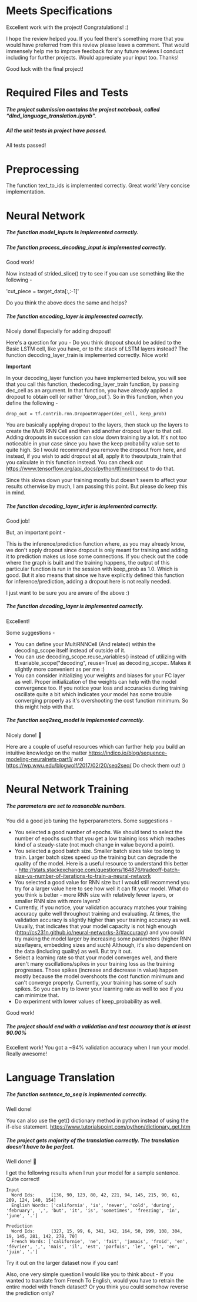 # Meets Specifications

Excellent work with the project! Congratulations! :)

I hope the review helped you. If you feel there's something more that you would have preferred from this review please leave a comment. That would immensely help me to improve feedback for any future reviews I conduct including for further projects. Would appreciate your input too. Thanks!

Good luck with the final project!

# Required Files and Tests

##### The project submission contains the project notebook, called “dlnd_language_translation.ipynb”.
##### All the unit tests in project have passed.
All tests passed!

# Preprocessing

The function text_to_ids is implemented correctly.
Great work! Very concise implementation.

# Neural Network

##### The function model_inputs is implemented correctly.

##### The function process_decoding_input is implemented correctly.

Good work!

Now instead of strided_slice() try to see if you can use something like the following -

'cut_piece = target_data[:,:-1]'

Do you think the above does the same and helps?

##### The function encoding_layer is implemented correctly.

Nicely done! Especially for adding dropout!

Here's a question for you -
Do you think dropout should be added to the Basic LSTM cell, like you have, or to the stack of LSTM layers instead?
The function decoding_layer_train is implemented correctly.
Nice work!

**Important**

In your decoding_layer function you have implemented below, you will see that you call this function, thedecoding_layer_train function, by passing dec_cell as an argument. In that function, you have already applied a dropout to obtain cell (or rather 'drop_out`).
So in this function, when you define the following -

`drop_out = tf.contrib.rnn.DropoutWrapper(dec_cell, keep_prob)`

You are basically applying dropout to the layers, then stack up the layers to create the Multi RNN Cell and then add another dropout layer to that cell. Adding dropouts in succession can slow down training by a lot. It's not too noticeable in your case since you have the keep probability value set to quite high. So I would recommend you remove the dropout from here, and instead, if you wish to add dropout at all, apply it to theoutputs_train that you calculate in this function instead. You can check out https://www.tensorflow.org/api_docs/python/tf/nn/dropout to do that.

Since this slows down your training mostly but doesn't seem to affect your results otherwise by much, I am passing this point. But please do keep this in mind.

##### The function decoding_layer_infer is implemented correctly.

Good job!

But, an important point -

This is the inference/prediction function where, as you may already know, we don't apply dropout since dropout is only meant for training and adding it to prediction makes us lose some connections. If you check out the code where the graph is built and the training happens, the output of this particular function is run in the session with keep_prob as 1.0. Which is good. But it also means that since we have explicitly defined this function for inference/prediction, adding a dropout here is not really needed.

I just want to be sure you are aware of the above :)

##### The function decoding_layer is implemented correctly.

Excellent!

Some suggestions -

- You can define your MultiRNNCell (And related) within the decoding_scope itself instead of outside of it.
- You can use decoding_scope.reuse_variables() instead of utilizing with tf.variable_scope("decoding", reuse=True) as decoding_scope:. Makes it slightly more convenient as per me :)
- You can consider initializing your weights and biases for your FC layer as well. Proper initialization of the weights can help with the model convergence too. If you notice your loss and accuracies during training oscillate quite a bit which indicates your model has some trouble converging properly as it's overshooting the cost function minimum. So this might help with that.

##### The function seq2seq_model is implemented correctly.

Nicely done! :clap:

Here are a couple of useful resources which can further help you build an intuitive knowledge on the matter https://indico.io/blog/sequence-modeling-neuralnets-part1/ and https://wp.wwu.edu/blogwolf/2017/02/20/seq2seq/ Do check them out! :)

# Neural Network Training

##### The parameters are set to reasonable numbers.

You did a good job tuning the hyperparameters. Some suggestions -

- You selected a good number of epochs. We should tend to select the number of epochs such that you get a low training loss which reaches kind of a steady-state (not much change in value beyond a point).
- You selected a good batch size. Smaller batch sizes take too long to train. Larger batch sizes speed up the training but can degrade the quality of the model. Here is a useful resource to understand this better - http://stats.stackexchange.com/questions/164876/tradeoff-batch-size-vs-number-of-iterations-to-train-a-neural-network
- You selected a good value for RNN size but I would still recommend you try for a larger value here to see how well it can fit your model. What do you think is better - more RNN size with relatively fewer layers, or smaller RNN size with more layers?
- Currently, if you notice, your validation accuracy matches your training accuracy quite well throughout training and evaluating. At times, the validation accuracy is slightly higher than your training accuracy as well. Usually, that indicates that your model capacity is not high enough (http://cs231n.github.io/neural-networks-3/#accuracy) and you could try making the model larger by increasing some parameters (higher RNN size/layers, embedding sizes and such) Although, it's also dependent on the data (including quality) as well. But try it out.
- Select a learning rate so that your model converges well, and there aren't many oscillations/spikes in your training loss as the training progresses. Those spikes (increase and decrease in value) happen mostly because the model overshoots the cost function minimum and can't converge properly. Currently, your training has some of such spikes. So you can try to lower your learning rate as well to see if you can minimize that.
- Do experiment with lower values of keep_probability as well.

Good work!

##### The project should end with a validation and test accuracy that is at least 90.00%

Excellent work! You got a ~94% validation accuracy when I run your model. Really awesome!

# Language Translation

##### The function sentence_to_seq is implemented correctly.

Well done!

You can also use the get() dictionary method in python instead of using the if-else statement. https://www.tutorialspoint.com/python/dictionary_get.htm

##### The project gets majority of the translation correctly. The translation doesn’t have to be perfect.

Well done! :clap:

I get the following results when I run your model for a sample sentence. Quite correct!

```
Input
  Word Ids:      [136, 90, 123, 80, 42, 221, 94, 145, 215, 90, 61, 209, 124, 140, 154]
  English Words: ['california', 'is', 'never', 'cold', 'during', 'february', ',', 'but', 'it', 'is', 'sometimes', 'freezing', 'in', 'june', '.']

Prediction
  Word Ids:      [327, 15, 99, 6, 341, 142, 164, 50, 199, 108, 304, 19, 145, 281, 142, 278, 70]
  French Words: ['californie', 'ne', 'fait', 'jamais', 'froid', 'en', 'février', ',', 'mais', 'il', 'est', 'parfois', 'le', 'gel', 'en', 'juin', '.']
```

Try it out on the larger dataset now if you can!

Also, one very simple question I would like you to think about - If you wanted to translate from French To English, would you have to retrain the entire model with french dataset? Or you think you could somehow reverse the prediction only?